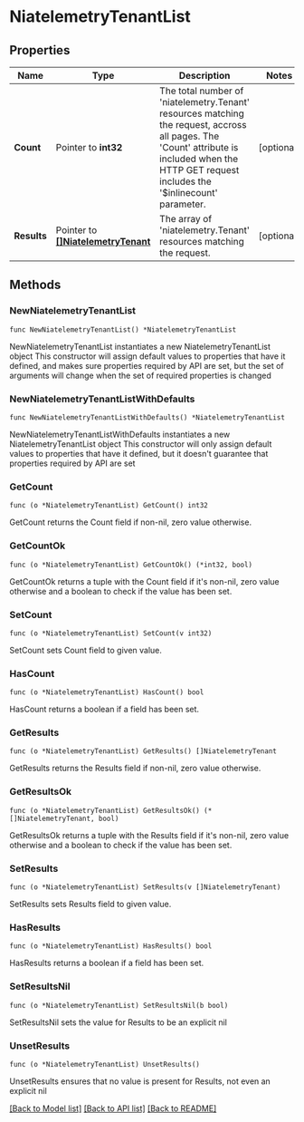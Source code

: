 # NiatelemetryTenantList

## Properties

Name | Type | Description | Notes
------------ | ------------- | ------------- | -------------
**Count** | Pointer to **int32** | The total number of &#39;niatelemetry.Tenant&#39; resources matching the request, accross all pages. The &#39;Count&#39; attribute is included when the HTTP GET request includes the &#39;$inlinecount&#39; parameter. | [optional] 
**Results** | Pointer to [**[]NiatelemetryTenant**](niatelemetry.Tenant.md) | The array of &#39;niatelemetry.Tenant&#39; resources matching the request. | [optional] 

## Methods

### NewNiatelemetryTenantList

`func NewNiatelemetryTenantList() *NiatelemetryTenantList`

NewNiatelemetryTenantList instantiates a new NiatelemetryTenantList object
This constructor will assign default values to properties that have it defined,
and makes sure properties required by API are set, but the set of arguments
will change when the set of required properties is changed

### NewNiatelemetryTenantListWithDefaults

`func NewNiatelemetryTenantListWithDefaults() *NiatelemetryTenantList`

NewNiatelemetryTenantListWithDefaults instantiates a new NiatelemetryTenantList object
This constructor will only assign default values to properties that have it defined,
but it doesn't guarantee that properties required by API are set

### GetCount

`func (o *NiatelemetryTenantList) GetCount() int32`

GetCount returns the Count field if non-nil, zero value otherwise.

### GetCountOk

`func (o *NiatelemetryTenantList) GetCountOk() (*int32, bool)`

GetCountOk returns a tuple with the Count field if it's non-nil, zero value otherwise
and a boolean to check if the value has been set.

### SetCount

`func (o *NiatelemetryTenantList) SetCount(v int32)`

SetCount sets Count field to given value.

### HasCount

`func (o *NiatelemetryTenantList) HasCount() bool`

HasCount returns a boolean if a field has been set.

### GetResults

`func (o *NiatelemetryTenantList) GetResults() []NiatelemetryTenant`

GetResults returns the Results field if non-nil, zero value otherwise.

### GetResultsOk

`func (o *NiatelemetryTenantList) GetResultsOk() (*[]NiatelemetryTenant, bool)`

GetResultsOk returns a tuple with the Results field if it's non-nil, zero value otherwise
and a boolean to check if the value has been set.

### SetResults

`func (o *NiatelemetryTenantList) SetResults(v []NiatelemetryTenant)`

SetResults sets Results field to given value.

### HasResults

`func (o *NiatelemetryTenantList) HasResults() bool`

HasResults returns a boolean if a field has been set.

### SetResultsNil

`func (o *NiatelemetryTenantList) SetResultsNil(b bool)`

 SetResultsNil sets the value for Results to be an explicit nil

### UnsetResults
`func (o *NiatelemetryTenantList) UnsetResults()`

UnsetResults ensures that no value is present for Results, not even an explicit nil

[[Back to Model list]](../README.md#documentation-for-models) [[Back to API list]](../README.md#documentation-for-api-endpoints) [[Back to README]](../README.md)


